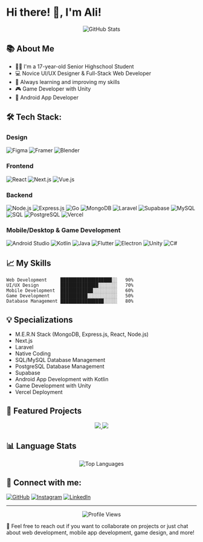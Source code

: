 # Hi there! 👋, I'm Ali!

<div align="center">
  <img src="https://github-readme-stats.vercel.app/api?username=ipangbbd&show_icons=true&theme=radical" alt="GitHub Stats" />
</div>

## 📚 About Me
- 🧑‍🎓 I'm a 17-year-old Senior Highschool Student
- 💻 Novice UI/UX Designer & Full-Stack Web Developer
- 🌱 Always learning and improving my skills
- 🎮 Game Developer with Unity
- 📱 Android App Developer

## 🛠️ Tech Stack:

### Design
![Figma](https://img.shields.io/badge/FIGMA-orange?style=for-the-badge&logo=figma&logoColor=white)
![Framer](https://img.shields.io/badge/Framer-darkblue?style=for-the-badge&logo=framer&logoColor=white)
![Blender](https://img.shields.io/badge/Blender-white?style=for-the-badge&logo=blender&logoColor=orange)

### Frontend
![React](https://img.shields.io/badge/REACT.JS-61DAFB?style=for-the-badge&logo=react&logoColor=black)
![Next.js](https://img.shields.io/badge/NEXT.JS-black?style=for-the-badge&logo=nextdotjs&logoColor=white)
![Vue.js](https://img.shields.io/badge/VUE.JS-4FC08D?style=for-the-badge&logo=vuedotjs&logoColor=white)

### Backend
![Node.js](https://img.shields.io/badge/NODE.JS-339933?style=for-the-badge&logo=nodedotjs&logoColor=white)
![Express.js](https://img.shields.io/badge/EXPRESS.JS-black?style=for-the-badge&logo=express&logoColor=white)
![Go](https://img.shields.io/badge/GO-00ADD8?style=for-the-badge&logo=go&logoColor=white)
![MongoDB](https://img.shields.io/badge/MONGODB-47A248?style=for-the-badge&logo=mongodb&logoColor=white)
![Laravel](https://img.shields.io/badge/LARAVEL-FF2D20?style=for-the-badge&logo=laravel&logoColor=white)
![Supabase](https://img.shields.io/badge/SUPABASE-3ECF8E?style=for-the-badge&logo=supabase&logoColor=white)
![MySQL](https://img.shields.io/badge/MYSQL-4479A1?style=for-the-badge&logo=mysql&logoColor=white)
![SQL](https://img.shields.io/badge/SQL-CC2927?style=for-the-badge&logo=microsoft-sql-server&logoColor=white)
![PostgreSQL](https://img.shields.io/badge/PostgreSQL-316192?style=for-the-badge&logo=postgresql&logoColor=white)
![Vercel](https://img.shields.io/badge/Vercel-black?style=for-the-badge&logo=vercel&logoColor=white)

### Mobile/Desktop & Game Development
![Android Studio](https://img.shields.io/badge/ANDROID_STUDIO-3DDC84?style=for-the-badge&logo=android-studio&logoColor=white)
![Kotlin](https://img.shields.io/badge/KOTLIN-7F52FF?style=for-the-badge&logo=kotlin&logoColor=white)
![Java](https://img.shields.io/badge/JAVA-ED8B00?style=for-the-badge&logo=openjdk&logoColor=white)
![Flutter](https://img.shields.io/badge/FLUTTER-FFFFFF?style=for-the-badge&logo=flutter&logoColor=blue)
![Electron](https://img.shields.io/badge/ELECTRON-47848F?style=for-the-badge&logo=electron&logoColor=white)
![Unity](https://img.shields.io/badge/UNITY-000000?style=for-the-badge&logo=unity&logoColor=white)
![C#](https://img.shields.io/badge/C%23-239120?style=for-the-badge&logo=c-sharp&logoColor=white)

## 📈 My Skills

```
Web Development     ███████████████████░░   90%
UI/UX Design        ██████████████░░░░░░░   70%
Mobile Development  ████████████░░░░░░░░░   60%
Game Development    ██████████░░░░░░░░░░░   50%
Database Management ████████████████░░░░░   80%
```

## 💡 Specializations
- M.E.R.N Stack (MongoDB, Express.js, React, Node.js)
- Next.js
- Laravel
- Native Coding
- SQL/MySQL Database Management
- PostgreSQL Database Management
- Supabase
- Android App Development with Kotlin
- Game Development with Unity
- Vercel Deployment

## 🌟 Featured Projects
<div align="center">
  <a href="https://github.com/Ipangbbd/Flutter-Finance-Manager">
    <img src="https://github-readme-stats.vercel.app/api/pin/?username=ipangbbd&repo=FinFlow-Personal-Finance-Manager&theme=dark&cache_bust=true" />
  </a>
  <a href="https://github.com/Ipangbbd/palette-pro.git">
    <img src="https://github-readme-stats.vercel.app/api/pin/?username=ipangbbd&repo=palette-pro&theme=dark&random_parameter=123456" />
  </a>
</div>


## 📊 Language Stats
<div align="center">
  <img src="https://github-readme-stats.vercel.app/api/top-langs/?username=ipangbbd&layout=compact&theme=radical" alt="Top Languages" />
</div>

## 🔗 Connect with me:
[![GitHub](https://img.shields.io/badge/GITHUB-100000?style=for-the-badge&logo=github&logoColor=white)](https://github.com/ipangbbd)
[![Instagram](https://img.shields.io/badge/INSTAGRAM-E4405F?style=for-the-badge&logo=instagram&logoColor=white)](https://www.instagram.com/codevwithali/)
[![LinkedIn](https://img.shields.io/badge/LINKEDIN-0077B5?style=for-the-badge&logo=linkedin&logoColor=white)](https://linkedin.com/in/muhammad-ali-irfansyah)

---
<div align="center">
  <img src="https://komarev.com/ghpvc/?username=ipangbbd&color=blueviolet" alt="Profile Views" />
</div>

💬 Feel free to reach out if you want to collaborate on projects or just chat about web development, mobile app development, game design, and more!
